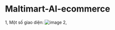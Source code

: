 # Maltimart-AI-ecommerce
1, Một số giao diện:
![image](https://user-images.githubusercontent.com/85424168/232969863-a3b9dd7d-27e3-4ace-bf3d-fee2e177c4de.png)
2, 
